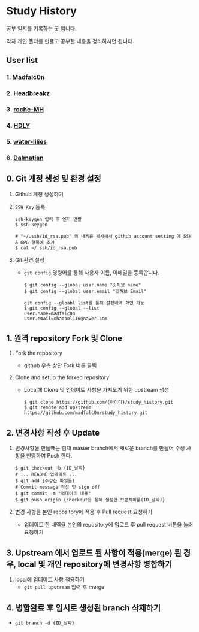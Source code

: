 # Study History
공부 일지를 기록하는 곳 입니다.

각자 개인 폴더를 만들고 공부한 내용을 정리하시면 됩니다.

## User list

### 1. [Madfalc0n](Madfalc0n/)

### 2. [Headbreakz](Headbreakz/)

### 3. [roche-MH](roche-MH/)

### 4. [HDLY](HDLY/)

### 5. [water-lilies](water-lilies/)

### 6. [Dalmatian](Dalmatian/)

## 0. Git 계정 생성 및 환경 설정

1. Github 계정 생성하기

2. `SSH Key` 등록

   ```
   ssh-keygen 입력 후 엔터 연발
   $ ssh-keygen 
   
   # "~/.ssh/id_rsa.pub" 의 내용을 복사해서 github account setting 에 SSH & GPG 항목에 추가
   $ cat ~/.ssh/id_rsa.pub
   ```

3. Git 환경 설정

   - `git config` 명령어를 통해 사용자 이름, 이메일을 등록합니다.

     ```
     $ git config --global user.name "깃허브 name"
     $ git config --global user.email "깃허브 Email"
     
     git config --gloabl list를 통해 설정내역 확인 가능
     $ git config --global --list
     user.name=madfalc0n
     user.email=chadool116@naver.com
     ```

## 1. 원격 repository Fork 및 Clone

1. Fork the repository

   - github 우측 상단 Fork 버튼 클릭

2. Clone and setup the forked repository

   - Local에 Clone 및 업데이트 사항을 가져오기 위한 upstream 생성

     ```
     $ git clone https://github.com/{아이디}/study_history.git
     $ git remote add upstream https://github.com/madfalc0n/study_history.git
     ```

## 2. 변경사항 작성 후 Update

1. 변경사항을 만들때는 현재 master branch에서 새로운 branch를 만들어 수정 사항을 반영하여 Push 한다.

   ```
   $ git checkout -b {ID_날짜}
   # ... README 업데이트 ...
   $ git add {수정한 파일들}
   # Commit message 작성 및 sign off
   $ git commit -m "업데이트 내용"
   $ git push origin {checkout을 통해 생성한 브랜치이름(ID_날짜)}
   ```

2. 변경 사항을 본인 repository에 적용 후 Pull request 요청하기

   - 업데이트 한 내역을 본인의 repository에 업로드 후 pull request 버튼을 눌러 요청하기

## 3. Upstream 에서 업로드 된 사항이 적용(merge) 된 경우, local 및 개인 repository에 변경사항 병합하기

1. local에 업데이트 사항 적용하기
   - `git pull upstream` 입력 후 merge


## 4. 병합완료 후 임시로 생성된 branch 삭제하기

- `git branch -d {ID_날짜}`